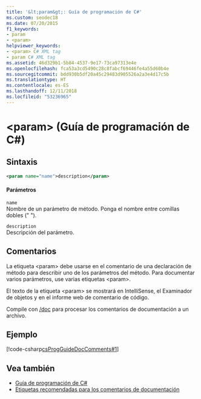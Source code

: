 ```yaml
---
title: '&lt;param&gt;: Guía de programación de C#'
ms.custom: seodec18
ms.date: 07/20/2015
f1_keywords:
- param
- <param>
helpviewer_keywords:
- <param> C# XML tag
- param C# XML tag
ms.assetid: 46d329b1-5b84-4537-9e17-73ca97313e4e
ms.openlocfilehash: fca53a3cd5490c28c8fabcf69446fe4a55d60b4e
ms.sourcegitcommit: bdd930b5df20a45c29483d905526a2a3e4d17c5b
ms.translationtype: HT
ms.contentlocale: es-ES
ms.lasthandoff: 12/11/2018
ms.locfileid: "53236965"
---
```

# <a name="ltparamgt-c-programming-guide"></a>&lt;param&gt; (Guía de programación de C#)
## <a name="syntax"></a>Sintaxis  
  
```xml  
<param name="name">description</param>  
```  
  
#### <a name="parameters"></a>Parámetros  
 `name`  
 Nombre de un parámetro de método. Ponga el nombre entre comillas dobles (" ").  
  
 `description`  
 Descripción del parámetro.  
  
## <a name="remarks"></a>Comentarios  
 La etiqueta \<param> debe usarse en el comentario de una declaración de método para describir uno de los parámetros del método. Para documentar varios parámetros, use varias etiquetas \<param>.  
  
 El texto de la etiqueta \<param> se mostrará en IntelliSense, el Examinador de objetos y en el informe web de comentario de código.  
  
 Compile con [/doc](../../../csharp/language-reference/compiler-options/doc-compiler-option.md) para procesar los comentarios de documentación a un archivo.  
  
## <a name="example"></a>Ejemplo  
 [!code-csharp[csProgGuideDocComments#1](../../../csharp/programming-guide/xmldoc/codesnippet/CSharp/param_1.cs)]  
  
## <a name="see-also"></a>Vea también

- [Guía de programación de C#](../../../csharp/programming-guide/index.md)  
- [Etiquetas recomendadas para los comentarios de documentación](../../../csharp/programming-guide/xmldoc/recommended-tags-for-documentation-comments.md)

